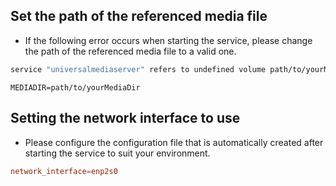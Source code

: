 ## Set the path of the referenced media file

- If the following error occurs when starting the service, please change the path of the referenced media file to a valid one.

```sh
service "universalmediaserver" refers to undefined volume path/to/yourMediaDir: invalid compose project
```

```txt:docker/ums/.env
MEDIADIR=path/to/yourMediaDir
```

## Setting the network interface to use 

- Please configure the configuration file that is automatically created after starting the service to suit your environment.

```txt:docker/ums/profile/UMS.conf
network_interface=enp2s0
```


